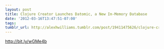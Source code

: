 ```yaml
---
layout: post
title: Clojure Creator Launches Datomic, a New In-Memory Database
date: '2012-03-16T13:47:51-07:00'
tags: 
tumblr_url: http://alexhwilliams.tumblr.com/post/19411475626/clojure-creator-launches-datomic-a-new-in-memory
---
```

<p><a href="http://bit.ly/wGMe4b">http://bit.ly/wGMe4b</a></p>
